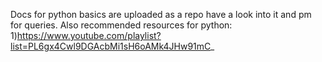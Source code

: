 Docs for python basics are uploaded as a repo have a look into it and pm for queries.
Also recommended resources for python:
1)https://www.youtube.com/playlist?list=PL6gx4Cwl9DGAcbMi1sH6oAMk4JHw91mC_